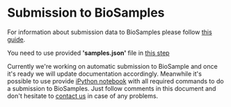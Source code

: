 # Submission to BioSamples
For information about submission data to BioSamples please follow 
[this guide](https://submission.ebi.ac.uk/api/docs/guide_overview.html).

You need to use provided **'samples.json'** file in 
[this step](https://submission.ebi.ac.uk/api/docs/guide_getting_started.html#_adding_a_sample_record_to_a_submission)

Currently we're working on automatic submission to BioSample and once it's 
ready we will update documentation accordingly. Meanwhile it's possible to 
use provide [iPython notebook](biosamples_DSP_submission.ipynb) with all 
required commands to do a submission to BioSamples. Just follow comments in 
this document and don't hesitate to [contact us](mailto:faang-dcc@ebi.ac.uk) 
in case of any problems.


